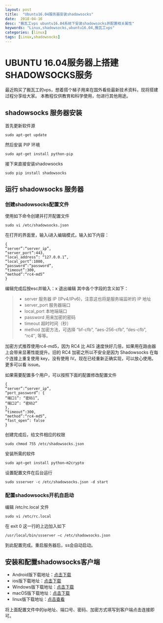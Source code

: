 ```yaml
---
layout: post
title:  "Ubuntu16.04服务器安装shadowsocks"
date:  2018-04-16
desc: "搬瓦工vps ubuntu16.04系统下安装shadowsocks并配置相关属性"
keywords: "Linux,shadowsocks,ubuntu16.04,搬瓦工vps"
categories: [linux]
tags: [Linux,shadowsocks]
---
```

# UBUNTU 16.04服务器上搭建SHADOWSOCKS服务
最近购买了搬瓦工的vps，想着搭个梯子用来在国外看些最新技术资料，现将搭建过程分享给大家。
本教程仅供教育和科学使用，勿进行其他用途。

## shadowsocks 服务器安装

首先更新软件源
```
sudo apt-get update
```

然后安装 PIP 环境
```
sudo apt-get install python-pip
```

接下来直接安装shadowsocks
```
sudo pip install shadowsocks
```

## 运行 shadowsocks 服务器

### 创建shadowsocks配置文件

使用如下命令创建并打开配置文件
```
sudo vi /etc/shadowsocks.json
```

在打开的界面里，输入i进入编辑模式，输入如下内容：
```
{
“server”:“server_ip”,
“server_port”:443,
“local_address”: “127.0.0.1”,
“local_port”:1080,
“password”:“password”,
“timeout”:300,
“method”:“rc4-md5”
}
```

编辑完成后按esc并输入：x 退出编辑
其中各个字段的含义如下：
> - server	服务器 IP (IPv4/IPv6)，注意这也将是服务端监听的 IP 地址
> - server_port	服务器端口
> - local_port	本地端端口
> - password	用来加密的密码
> - timeout	超时时间（秒）
> - method	加密方法，可选择 “bf-cfb”, “aes-256-cfb”, “des-cfb”, “rc4″, 等等。


加密方式推荐使用rc4-md5，因为 RC4 比 AES 速度快好几倍，如果用在路由器上会带来显著性能提升。旧的 RC4 加密之所以不安全是因为 Shadowsocks 在每个连接上重复使用 key，没有使用 IV。现在已经重新正确实现，可以放心使用。更多可以看 issue。

如果需要配置多个用户，可以按照下面的配置修改配置文件
```
{
“server”:“server_ip”,
“port_password”: {
“端口1”: “密码1”,
“端口2”: “密码2”
},
“timeout”:300,
“method”:“rc4-md5”,
“fast_open”: false
}
```

创建完成后，给文件相应的权限
```
sudo chmod 755 /etc/shadowsocks.json
```

安装所需的软件
```
sudo apt–get install python–m2crypto
```

设置配置文件在后台运行
```
sudo ssserver -c /etc/shadowsocks.json -d start
```

### 配置shadowsocks开机自启动
编辑 /etc/rc.local 文件
```
sudo vi /etc/rc.local
```

在 exit 0 这一行的上边加入如下
```
/usr/local/bin/ssserver –c /etc/shadowsocks.json
```

到此配置完成。重启服务器后，ss会自动启动。

## 安装和配置shadowsocks客户端
- Android版下载地址：[点击下载](https://github.com/shadowsocks/shadowsocks-android/releases/download/v4.5.6/shadowsocks--universal-4.5.6.apk)
- ios版下载地址：[点击下载](https://www.25pp.com/ios/detail_1923429/)
- Windows版下载地址：[点击下载](https://github.com/shadowsocks/shadowsocks-windows/releases/download/4.0.9/Shadowsocks-4.0.9.zip)
- macOS版下载地址：[点击下载](https://github.com/shadowsocks/ShadowsocksX-NG/releases/download/v1.7.1/ShadowsocksX-NG.1.7.1.zip)
- linux版下载地址：[点击查看](https://github.com/shadowsocks/shadowsocks-qt5/wiki/Installation)

将上面配置文件中的ip地址、端口号、密码、加密方式填写到客户端点击连接即可。